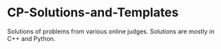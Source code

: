 # CP-Solutions-and-Templates
Solutions of problems from various online judges. Solutions are mostly in C++ and Python.
